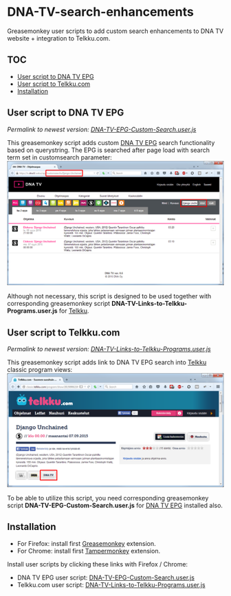 <link rel="stylesheet" type="text/css" href="css/readme.css" />

# DNA-TV-search-enhancements

Greasemonkey user scripts to add custom search enhancements to DNA TV website + integration to Telkku.com.

## TOC
<!-- MarkdownTOC autolink=true -->

- [User script to DNA TV EPG](#user-script-to-dna-tv-epg)
- [User script to Telkku.com](#user-script-to-telkkucom)
- [Installation](#installation)

<!-- /MarkdownTOC -->


## User script to DNA TV EPG

*Permalink to newest version: [DNA-TV-EPG-Custom-Search.user.js](DNA-TV-EPG-Custom-Search.user.js)*

This greasemonkey script adds custom [DNA TV EPG](https://tv.dna.fi/webui/epg "DNA TV - Ohjelmaopas") search functionality based on querystring. The EPG is searched after page load with search term set in customsearch parameter:
[![DNA TV EPG screenshot](images/DNA-TV_customsearch.png)](https://raw.githubusercontent.com/KimeT/DNA-TV-search-enhancements/master/images/DNA-TV_customsearch.png)

Although not necessary, this script is designed to be used together with corresponding greasemonkey script **DNA-TV-Links-to-Telkku-Programs.user.js** for [Telkku](http://classic.telkku.com/ "Telkku.com").


## User script to Telkku.com

*Permalink to newest version: [DNA-TV-Links-to-Telkku-Programs.user.js](DNA-TV-Links-to-Telkku-Programs.user.js)*

This greasemonkey script adds link to DNA TV EPG search into [Telkku](http://classic.telkku.com/ "Telkku.com") classic program views:
[![Telkku screenshot](images/Telkku_DNA-TV.png)](https://raw.githubusercontent.com/KimeT/DNA-TV-search-enhancements/master/images/Telkku_DNA-TV.png)

To be able to utilize this script, you need corresponding greasemonkey script **DNA-TV-EPG-Custom-Search.user.js** for [DNA TV EPG](https://tv.dna.fi/webui/epg "DNA TV - Ohjelmaopas") installed also.


## Installation

- For Firefox: install first [Greasemonkey](https://addons.mozilla.org/fi/firefox/addon/greasemonkey/) extension.
- For Chrome: install first [Tampermonkey](https://chrome.google.com/webstore/detail/tampermonkey/dhdgffkkebhmkfjojejmpbldmpobfkfo) extension.

Install user scripts by clicking these links with Firefox / Chrome:

- DNA TV EPG user script: [DNA-TV-EPG-Custom-Search.user.js](DNA-TV-EPG-Custom-Search.user.js)
- Telkku.com user script: [DNA-TV-Links-to-Telkku-Programs.user.js](DNA-TV-Links-to-Telkku-Programs.user.js)